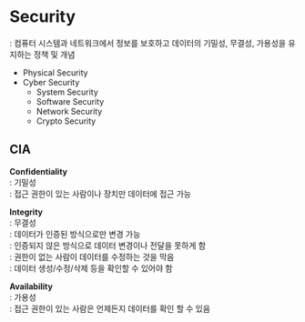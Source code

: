 # Security
: 컴퓨터 시스템과 네트워크에서 정보를 보호하고 데이터의 기밀성, 무결성, 가용성을 유지하는 정책 및 개념  

- Physical Security
- Cyber Security 
  - System Security
  - Software Security
  - Network Security
  - Crypto Security



## CIA

**Confidentiality**  
: 기밀성  
: 접근 권한이 있는 사람이나 장치만 데이터에 접근 가능  

**Integrity**  
: 무결성  
: 데이터가 인증된 방식으로만 변경 가능  
: 인증되지 않은 방식으로 데이터 변경이나 전달을 못하게 함  
: 권한이 없는 사람이 데이터를 수정하는 것을 막음  
: 데이터 생성/수정/삭제 등을 확인할 수 있어야 함

**Availability**  
: 가용성  
: 접근 권한이 있는 사람은 언제든지 데이터를 확인 할 수 있음  